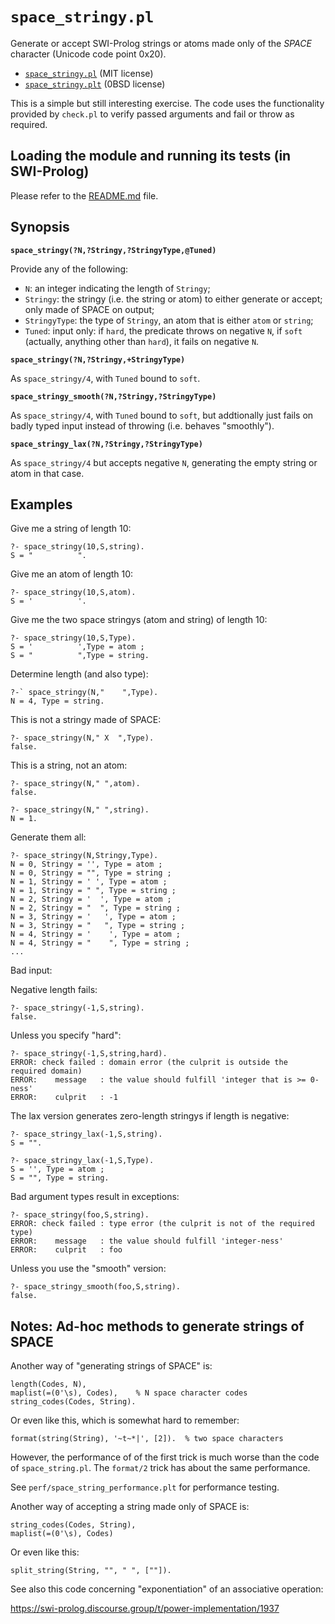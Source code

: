 # `space_stringy.pl`

Generate or accept SWI-Prolog strings or atoms made only of the _SPACE_ character (Unicode code point 0x20).

- [`space_stringy.pl`](space_stringy.pl) (MIT license)
- [`space_stringy.plt`](space_stringy.plt) (0BSD license)

This is a simple but still interesting exercise. The code uses the
functionality provided by `check.pl` to verify passed arguments and
fail or throw as required.

## Loading the module and running its tests (in SWI-Prolog)

Please refer to the [README.md](README.md) file.

## Synopsis

**`space_stringy(?N,?Stringy,?StringyType,@Tuned)`**

Provide any of the following:

   - `N`: an integer indicating the length of `Stringy`;
   - `Stringy`: the stringy (i.e. the string or atom) to either generate or accept; only made of SPACE on output;
   - `StringyType`: the type of `Stringy`, an atom that is either `atom` or `string`;
   - `Tuned`: input only: if `hard`, the predicate throws on negative `N`, if `soft` (actually, anything other than `hard`), it fails on negative `N`.

**`space_stringy(?N,?Stringy,+StringyType)`**

As `space_stringy/4`, with `Tuned` bound to `soft`.

**`space_stringy_smooth(?N,?Stringy,?StringyType)`**

As `space_stringy/4`, with `Tuned` bound to `soft`, but addtionally 
just fails on badly typed input instead of throwing (i.e. behaves "smoothly").

**`space_stringy_lax(?N,?Stringy,?StringyType)`**

As `space_stringy/4` but accepts negative `N`, generating the empty string or atom in that case.

## Examples

Give me a string of length 10:

```
?- space_stringy(10,S,string).
S = "          ".
```

Give me an atom of length 10:

```
?- space_stringy(10,S,atom).
S = '          '.
```

Give me the two space stringys (atom and string) of length 10:

```
?- space_stringy(10,S,Type).
S = '          ',Type = atom ;
S = "          ",Type = string.
```

Determine length (and also type):

```
?-` space_stringy(N,"    ",Type).
N = 4, Type = string.
```

This is not a stringy made of SPACE:

```
?- space_stringy(N," X  ",Type).
false.
```

This is a string, not an atom:

```
?- space_stringy(N," ",atom).
false.

?- space_stringy(N," ",string).
N = 1.
```

Generate them all:

```
?- space_stringy(N,Stringy,Type).
N = 0, Stringy = '', Type = atom ;
N = 0, Stringy = "", Type = string ;
N = 1, Stringy = ' ', Type = atom ;
N = 1, Stringy = " ", Type = string ;
N = 2, Stringy = '  ', Type = atom ;
N = 2, Stringy = "  ", Type = string ;
N = 3, Stringy = '   ', Type = atom ;
N = 3, Stringy = "   ", Type = string ;
N = 4, Stringy = '    ', Type = atom ; 
N = 4, Stringy = "    ", Type = string ; 
...
```

Bad input:

Negative length fails:

```
?- space_stringy(-1,S,string).
false.
```

Unless you specify "hard":

```
?- space_stringy(-1,S,string,hard).
ERROR: check failed : domain error (the culprit is outside the required domain)
ERROR:    message   : the value should fulfill 'integer that is >= 0-ness'
ERROR:    culprit   : -1
```

The lax version generates zero-length stringys if length is negative:

```
?- space_stringy_lax(-1,S,string).
S = "".

?- space_stringy_lax(-1,S,Type).
S = '', Type = atom ;
S = "", Type = string.
```

Bad argument types result in exceptions:

```
?- space_stringy(foo,S,string).
ERROR: check failed : type error (the culprit is not of the required type)
ERROR:    message   : the value should fulfill 'integer-ness'
ERROR:    culprit   : foo
```

Unless you use the "smooth" version:

```
?- space_stringy_smooth(foo,S,string).
false.
```

## Notes: Ad-hoc methods to generate strings of SPACE

Another way of "generating strings of SPACE" is:

```
length(Codes, N),
maplist(=(0'\s), Codes),    % N space character codes
string_codes(Codes, String).
```

Or even like this, which is somewhat hard to remember:

```
format(string(String), '~t~*|', [2]).  % two space characters
```

However, the performance of of the first trick is much worse than the code
of `space_string.pl`. The `format/2` trick has about the same performance.

See `perf/space_string_performance.plt` for performance testing.

Another way of accepting a string made only of SPACE is:

```
string_codes(Codes, String),
maplist(=(0'\s), Codes)
```

Or even like this:

```
split_string(String, "", " ", [""]).
```

See also this code concerning "exponentiation" of an associative operation:

https://swi-prolog.discourse.group/t/power-implementation/1937
